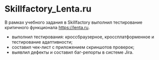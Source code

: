 # Skillfactory_Lenta.ru
В рамках учебного задания в Skillfactory выполнил тестирование критичного функционала https://lenta.ru.
- выполнил тестирования: кроссбраузерное, кроссплатформенное и тестирование адаптивности;
- составил чек-лист с приложением скриншотов проверок;
- выявлил дефекты и составил баг-репорты в системе Jira.
